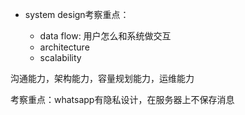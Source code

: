 
- system design考察重点：

  - data flow: 用户怎么和系统做交互
  - architecture
  -  scalability

沟通能力，架构能力，容量规划能力，运维能力


考察重点：whatsapp有隐私设计，在服务器上不保存消息




